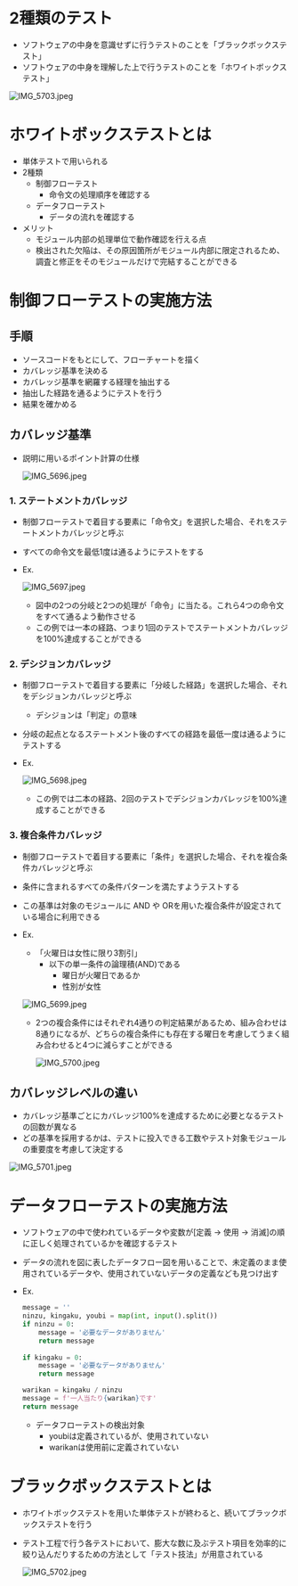# 2種類のテスト

- ソフトウェアの中身を意識せずに行うテストのことを「ブラックボックステスト」
- ソフトウェアの中身を理解した上で行うテストのことを「ホワイトボックステスト」

![IMG_5703.jpeg](attachment:7a80277b-29d0-4af0-8c2c-1b78278844eb:IMG_5703.jpeg)

# ホワイトボックステストとは

- 単体テストで用いられる
- 2種類
    - 制御フローテスト
        - 命令文の処理順序を確認する
    - データフローテスト
        - データの流れを確認する
- メリット
    - モジュール内部の処理単位で動作確認を行える点
    - 検出された欠陥は、その原因箇所がモジュール内部に限定されるため、調査と修正をそのモジュールだけで完結することができる

# 制御フローテストの実施方法

## 手順

- ソースコードをもとにして、フローチャートを描く
- カバレッジ基準を決める
- カバレッジ基準を網羅する経理を抽出する
- 抽出した経路を通るようにテストを行う
- 結果を確かめる

## カバレッジ基準

- 説明に用いるポイント計算の仕様
    
    ![IMG_5696.jpeg](attachment:b483c1e6-18d1-4a3e-902b-600e8d37c5a2:IMG_5696.jpeg)
    

### 1. ステートメントカバレッジ

- 制御フローテストで着目する要素に「命令文」を選択した場合、それをステートメントカバレッジと呼ぶ
- すべての命令文を最低1度は通るようにテストをする
- Ex.
    
    ![IMG_5697.jpeg](attachment:62e3a914-a73a-452c-a34e-f87616cf923f:IMG_5697.jpeg)
    
    - 図中の2つの分岐と2つの処理が「命令」に当たる。これら4つの命令文をすべて通るよう動作させる
    - この例では一本の経路、つまり1回のテストでステートメントカバレッジを100%達成することができる

### 2. デシジョンカバレッジ

- 制御フローテストで着目する要素に「分岐した経路」を選択した場合、それをデシジョンカバレッジと呼ぶ
    - デシジョンは「判定」の意味
- 分岐の起点となるステートメント後のすべての経路を最低一度は通るようにテストする
- Ex.
    
    ![IMG_5698.jpeg](attachment:081221d9-caeb-4ee9-979a-8aaa1f386fd9:IMG_5698.jpeg)
    
    - この例では二本の経路、2回のテストでデシジョンカバレッジを100%達成することができる

### 3. 複合条件カバレッジ

- 制御フローテストで着目する要素に「条件」を選択した場合、それを複合条件カバレッジと呼ぶ
- 条件に含まれるすべての条件パターンを満たすようテストする
- この基準は対象のモジュールに AND や ORを用いた複合条件が設定されている場合に利用できる
- Ex.
    - 「火曜日は女性に限り3割引」
        - 以下の単一条件の論理積(AND)である
            - 曜日が火曜日であるか
            - 性別が女性
    
    ![IMG_5699.jpeg](attachment:61266cf0-1b4b-4f6b-a3cf-c94d7b0ed191:IMG_5699.jpeg)
    
    - 2つの複合条件にはそれぞれ4通りの判定結果があるため、組み合わせは8通りになるが、どちらの複合条件にも存在する曜日を考慮してうまく組み合わせると4つに減らすことができる
        
        ![IMG_5700.jpeg](attachment:41f430b2-a2c2-4be4-9b78-f9c9d40d1886:IMG_5700.jpeg)
        

## カバレッジレベルの違い

- カバレッジ基準ごとにカバレッジ100%を達成するために必要となるテストの回数が異なる
- どの基準を採用するかは、テストに投入できる工数やテスト対象モジュールの重要度を考慮して決定する

![IMG_5701.jpeg](attachment:78f13ae7-469e-4f92-9336-41f5a1d0e99b:IMG_5701.jpeg)

# データフローテストの実施方法

- ソフトウェアの中で使われているデータや変数が[定義 → 使用 → 消滅]の順に正しく処理されているかを確認するテスト
- データの流れを図に表したデータフロー図を用いることで、未定義のまま使用されているデータや、使用されていないデータの定義なども見つけ出す
- Ex.
    
    ```python
    message = ''
    ninzu, kingaku, youbi = map(int, input().split())
    if ninzu = 0:
    	message = '必要なデータがありません'
    	return message
    	
    if kingaku = 0:
    	message = '必要なデータがありません'
    	return message
    
    warikan = kingaku / ninzu
    message = f'一人当たり{warikan}です'
    return message
    
    ```
    
    - データフローテストの検出対象
        - youbiは定義されているが、使用されていない
        - warikanは使用前に定義されていない

# ブラックボックステストとは

- ホワイトボックステストを用いた単体テストが終わると、続いてブラックボックステストを行う
- テスト工程で行う各テストにおいて、膨大な数に及ぶテスト項目を効率的に絞り込んだりするための方法として「テスト技法」が用意されている
    
    ![IMG_5702.jpeg](attachment:a19e56a6-1af3-4595-96ce-ff57c905ecca:IMG_5702.jpeg)